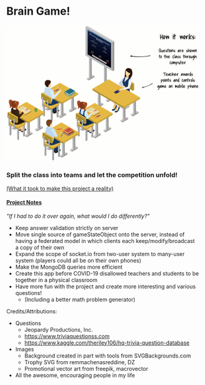 # Brain Game!

![Explanation Animation](client/public/images/classroom_animation.gif?raw=true "How it Works")

### Split the class into teams and let the competition unfold!

[(What it took to make this project a reality)](client/public/images/braingame_brainstorm.gif)

#### [Project Notes](project-notes.txt)

*"If I had to do it over again, what would I do differently?"*
* Keep answer validation strictly on server
* Move single source of gameStateObject onto the server, instead of having a federated model in which clients each keep/modify/broadcast a copy of their own
* Expand the scope of socket.io from two-user system to many-user system (players could all be on their own phones)
* Make the MongoDB queries more efficient
* Create this app before COVID-19 disallowed teachers and students to be together in a physical classroom
* Have more fun with the project and create more interesting and various questions!
  * (Including a better math problem generator)

Credits/Attributions:
* Questions
  * Jeopardy Productions, Inc.
  * https://www.triviaquestionss.com
  * https://www.kaggle.com/theriley106/hq-trivia-question-database
* Images
  * Background created in part with tools from SVGBackgrounds.com
  * Trophy SVG from remmachenasreddine, DZ
  * Promotional vector art from freepik, macrovector
* All the awesome, encouraging people in my life
